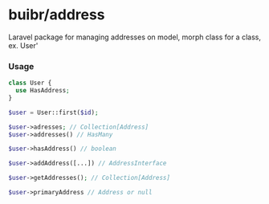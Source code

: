 # buibr/address
Laravel package for managing addresses on model, morph class for a class, ex. User'

### Usage
```php
class User {
  use HasAddress;
}

$user = User::first($id);

$user->adresses; // Collection[Address]
$user->addresses() // HasMany

$user->hasAddress() // boolean

$user->addAddress([...]) // AddressInterface

$user->getAddresses(); // Collection[Address]

$user->primaryAddress // Address or null

```
